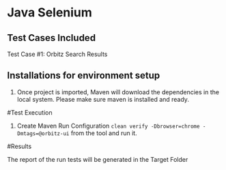 # Java Selenium

## Test Cases Included

Test Case #1: Orbitz Search Results

## Installations for environment setup
1) Once project is imported, Maven will download the dependencies in the local system. Please make sure maven is installed and ready.

#Test Execution

1) Create Maven Run Configuration `clean verify -Dbrowser=chrome -Dmtags=@orbitz-ui` from the tool and run it.

#Results

The report of the run tests will be generated in the Target Folder